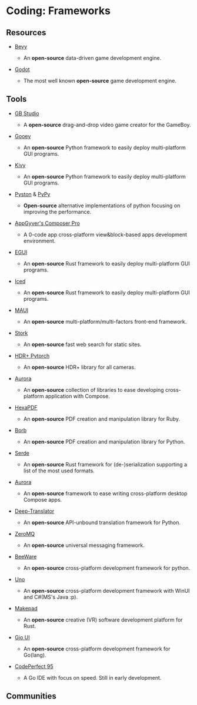 # Coding: Frameworks

## Resources

* [Bevy](https://bevyengine.org )
  
   - An **open-source** data-driven game development engine.

* [Godot](https://godotengine.org)
  
   * The most well known **open-source** game development engine.

## Tools

* [GB Studio](https://www.gbstudio.dev)
  
   * A **open-source** drag-and-drop video game creator for the GameBoy.

* [Gooey](https://github.com/chriskiehl/Gooey)
  
   * An **open-source** Python framework to easily deploy multi-platform GUI programs.

* [Kivy](https://kivy.org)
  
   * An **open-source** Python framework to easily deploy multi-platform GUI programs.

* [Pyston](https://www.pyston.org) & [PyPy](https://www.pypy.org)
  
   * **Open-source** alternative implementations of python focusing on improving the performance.

* [AppGyver's Composer Pro](https://www.appgyver.com)
  
   - A 0-code app cross-platform view&block-based apps development environment.

* [EGUI](https://github.com/emilk/egui)
  
   * An **open-source** Rust framework to easily deploy multi-platform GUI programs.

* [Iced](https://github.com/hecrj/iced/)
  
   * An **open-source** Rust framework to easily deploy multi-platform GUI programs.

* [MAUI](https://mauikit.org)
  
   * An **open-source** multi-platform/multi-factors front-end framework.

* [Stork](https://github.com/jameslittle230/stork)
  
   * An **open-source** fast web search for static sites.

* [HDR+ Pytorch](https://github.com/martin-marek/hdr-plus-pytorch)
  
   * An **open-source** HDR+ library for all cameras.

* [Aurora](https://github.com/kirill-grouchnikov/aurora)
  
   * An **open-source** collection of libraries to ease developing cross-platform application with Compose.

* [HexaPDF](https://github.com/gettalong/hexapdf)
  
   - An **open-source** PDF creation and manipulation library for Ruby.

* [Borb](https://github.com/jorisschellekens/borb)
  
   * An **open-source** PDF creation and manipulation library for Python.

* [Serde](https://github.com/serde-rs/serde)
  
   * An **open-source** Rust framework for (de-)serialization supporting a list of the most used formats.

* [Aurora](https://github.com/kirill-grouchnikov/aurora)
  
   * An **open-source** framework to ease writing cross-platform desktop Compose apps.

* [Deep-Translator](https://github.com/nidhaloff/deep-translator)
  
   * An **open-source** API-unbound translation framework for Python.

* [ZeroMQ](https://zeromq.org)
  
   * An **open-source** universal messaging framework.

* [BeeWare](https://beeware.org)
  
   * An **open-source** cross-platform development framework for python.

* [Uno](https://platform.uno)
  
   * An **open-source** cross-platform development framework with WinUI and C#(MS's Java :p).

* [Makepad](https://github.com/makepad/makepad)
  
   - An **open-source** creative (VR) software development platform for Rust.

* [Gio UI](https://gioui.org)
  
   * An **open-source** cross-platform development framework for Go(lang).

* [CodePerfect 95](https://codeperfect95.com)
  
   * A Go IDE with focus on speed. Still in early development.

## Communities
